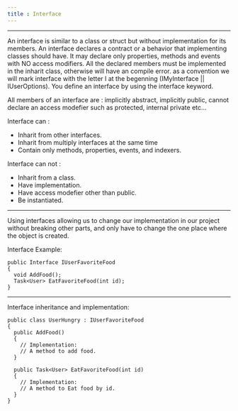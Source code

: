 ```yaml
---
title : Interface 
---
```

---
An interface is similar to a class or struct but without implementation for its members.
An interface declares a contract or a behavior that implementing classes should have.
It may declare only properties, methods and events with NO access modifiers.
All the declared members must be implemented in the inharit class, otherwise will have an compile error.
as a convention we will mark interface with the letter I at the begenning (IMyInterface || IUserOptions).
You define an interface by using the interface keyword.
 
All members of an interface are :
implicitly abstract, 
implicitly public, cannot declare an access modefier such as protected, internal private etc...

Interface can : 
* Inharit from other interfaces.
* Inharit from multiply interfaces at the same time 
* Contain only methods, properties, events, and indexers.

Interface can not :
* Inharit from a class.
* Have implementation.
* Have access modefier other than public.
* Be instantiated.
---

Using interfaces allowing us to change our implementation in our project without breaking other parts,
and only have to change the one place where the object is created.

Interface Example:
```
public Interface IUserFavoriteFood
{
  void AddFood();
  Task<User> EatFavoriteFood(int id);
}
```
---
Interface inheritance and implementation:
```
public class UserHungry : IUserFavoriteFood
{
  public AddFood()
  {
    // Implementation:
    // A method to add food.
  }
  
  public Task<User> EatFavoriteFood(int id)
  {
    // Implementation:
    // A method to Eat food by id.
  }
}
```

